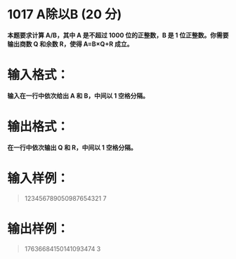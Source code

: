 # 1017 A除以B (20 分)

__本题要求计算 A/B，其中 A 是不超过 1000 位的正整数，B 是 1 位正整数。你需要输出商数 Q 和余数 R，使得 A=B×Q+R 成立。__
# 输入格式：

__输入在一行中依次给出 A 和 B，中间以 1 空格分隔。__
# 输出格式：

__在一行中依次输出 Q 和 R，中间以 1 空格分隔。__
# 输入样例：

> 123456789050987654321 7

# 输出样例：

> 17636684150141093474 3



